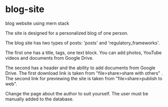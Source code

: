 # blog-site
blog website using mern stack

The site is designed for a personalized blog of one person.

The blog site has two types of posts: 'posts' and 'regulatory_frameworks'.

The first one has a title, tags, one text block. You can add photos, YouTube videos and documents from Google Drive.

The second has a header and the ability to add documents from Google Drive. The first download link is taken from "file>share>share with others" .
The second link for previewing the site is taken from "file>share>publish to web".

Change the page about the author to suit yourself.
The user must be manually added to the database.
